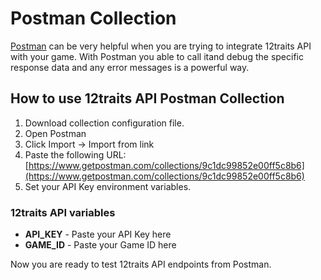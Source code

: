 # Postman Collection

[Postman](https://www.getpostman.com/) can be very helpful when you are trying to integrate 12traits API with your game. With Postman you able to call itand debug the specific response data and any error messages is a powerful way.

## How to use 12traits API Postman Collection

1. Download collection configuration file.
2. Open Postman
3. Click Import -> Import from link
4. Paste the following URL: [https://www.getpostman.com/collections/9c1dc99852e00ff5c8b6](https://www.getpostman.com/collections/9c1dc99852e00ff5c8b6)
5. Set your API Key environment variables.

### 12traits API variables

- **API_KEY** - Paste your API Key here
- **GAME_ID** - Paste your Game ID here

Now you are ready to test 12traits API endpoints from Postman.